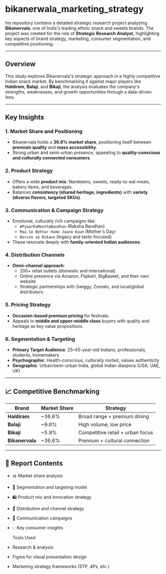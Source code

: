 # bikanerwala_marketing_strategy
his repository contains a detailed strategic research project analyzing **Bikanervala**, one of India's leading ethnic snack and sweets brands. The project was created for the role of **Strategic Research Analyst**, highlighting key aspects of brand strategy, marketing, consumer segmentation, and competitive positioning.

---

##  Overview

This study explores Bikanervala's strategic approach in a highly competitive Indian snack market. By benchmarking it against major players like **Haldiram**, **Balaji**, and **Bikaji**, the analysis evaluates the company's strengths, weaknesses, and growth opportunities through a data-driven lens.

---

##  Key Insights

### 1.  **Market Share and Positioning**
- Bikanervala holds a **36.6% market share**, positioning itself between **premium quality** and **mass accessibility**.
- Strong urban and semi-urban presence, appealing to **quality-conscious and culturally connected consumers**.

### 2.  **Product Strategy**
- Offers a wide **product mix**: Namkeens, sweets, ready-to-eat meals, bakery items, and beverages.
- Balances **consistency (shared heritage, ingredients)** with **variety (diverse flavors, targeted SKUs)**.

### 3.  **Communication & Campaign Strategy**
- Emotional, culturally rich campaigns like:
  - `#PyaarKaMeethaBandhan` (Raksha Bandhan)
  - `Maa Se Behtar Hume Jaane Kaun` (Mother's Day)
  - `Barson se Bikano` (legacy and taste-focused)
- These resonate deeply with **family-oriented Indian audiences**.

### 4.  **Distribution Channels**
- **Omni-channel approach**:
  - 200+ retail outlets (domestic and international)
  - Online presence via Amazon, Flipkart, BigBasket, and their own website
  - Strategic partnerships with Swiggy, Zomato, and local/global distributors

### 5.  **Pricing Strategy**
- **Occasion-based premium pricing** for festivals.
- Appeals to **middle and upper-middle class** buyers with quality and heritage as key value propositions.

### 6.  **Segmentation & Targeting**
- **Primary Target Audience**: 25–45-year-old Indians, professionals, students, homemakers
- **Psychographic**: Health-conscious, culturally rooted, values authenticity
- **Geographic**: Urban/semi-urban India, global Indian diaspora (USA, UAE, UK)

---

## 📈 Competitive Benchmarking

| Brand         | Market Share | Strategy                        |
|---------------|--------------|----------------------------------|
| **Haldiram**  | ~36.6%       | Broad range + premium dining     |
| **Balaji**    | ~9.6%        | High volume, low price           |
| **Bikaji**    | ~5.9%        | Competitive retail + urban focus |
| **Bikanervala**| ~36.6%      | Premium + cultural connection    |

---

## 📄 Report Contents

- 📊 Market share analysis  
- 🎯 Segmentation and targeting model  
- 🛍️ Product mix and innovation strategy  
- 🚚 Distribution and channel strategy  
- 💬 Communication campaigns  
- 💡 Key consumer insights

  Tools Used

-  Research & analysis
-  Figma for visual presentation design
-  Marketing strategy frameworks (STP, 4Ps, etc.)
